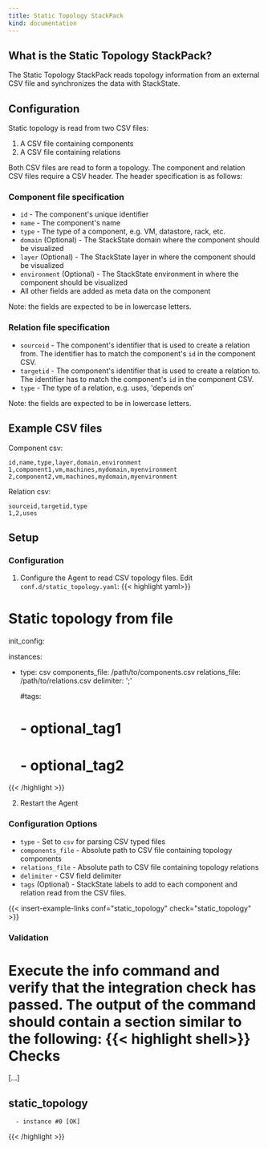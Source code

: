 ```yaml
---
title: Static Topology StackPack
kind: documentation
---
```


## What is the Static Topology StackPack?

The Static Topology StackPack reads topology information from an external CSV file and synchronizes the data with StackState.

## Configuration

Static topology is read from two CSV files:

1. A CSV file containing components
2. A CSV file containing relations

Both CSV files are read to form a topology. The component and relation CSV files require a CSV header. The header specification is as follows:

### Component file specification

* `id` - The component's unique identifier
* `name` - The component's name
* `type` - The type of a component, e.g. VM, datastore, rack, etc.
* `domain` (Optional) - The StackState domain where the component should be visualized
* `layer` (Optional) - The StackState layer in where the component should be visualized
* `environment` (Optional) - The StackState environment in where the component should be visualized
* All other fields are added as meta data on the component

Note: the fields are expected to be in lowercase letters.

### Relation file specification

* `sourceid` - The component's identifier that is used to create a relation from. The identifier has to match the component's `id` in the component CSV.
* `targetid` - The component's identifier that is used to create a relation to. The identifier has to match the component's `id` in the component CSV.
* `type` - The type of a relation, e.g. uses, 'depends on'

Note: the fields are expected to be in lowercase letters.

## Example CSV files

Component csv:
```
id,name,type,layer,domain,environment
1,component1,vm,machines,mydomain,myenvironment
2,component2,vm,machines,mydomain,myenvironment
```

Relation csv:
```
sourceid,targetid,type
1,2,uses
```

## Setup

### Configuration

1.  Configure the Agent to read CSV topology files. Edit `conf.d/static_topology.yaml`:
{{< highlight yaml>}}
# Static topology from file
init_config:

instances:
  - type: csv
    components_file: /path/to/components.csv
    relations_file: /path/to/relations.csv
    delimiter: ';'

    #tags:
    #  - optional_tag1
    #  - optional_tag2

{{< /highlight >}}

2.  Restart the Agent

### Configuration Options

* `type` - Set to `csv` for parsing CSV typed files
* `components_file` - Absolute path to CSV file containing topology components
* `relations_file` - Absolute path to CSV file containing topology relations
* `delimiter` - CSV field delimiter
* `tags` (Optional) - StackState labels to add to each component and relation read from the CSV files.

{{< insert-example-links conf="static_topology" check="static_topology" >}}


### Validation

Execute the info command and verify that the integration check has passed. The output of the command should contain a section similar to the following:
{{< highlight shell>}}
Checks
======

  [...]

  static_topology
  -------
      - instance #0 [OK]
{{< /highlight >}}
